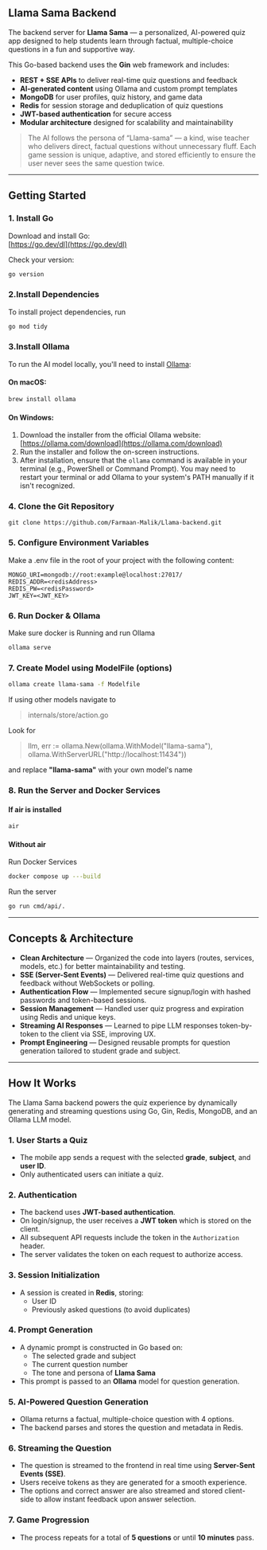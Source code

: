 ## Llama Sama Backend

The backend server for **Llama Sama** — a personalized, AI-powered quiz app designed to help students learn through factual, multiple-choice questions in a fun and supportive way.

This Go-based backend uses the **Gin** web framework and includes:

- **REST + SSE APIs** to deliver real-time quiz questions and feedback
- **AI-generated content** using Ollama and custom prompt templates
- **MongoDB** for user profiles, quiz history, and game data
- **Redis** for session storage and deduplication of quiz questions
- **JWT-based authentication** for secure access
- **Modular architecture** designed for scalability and maintainability

> The AI follows the persona of “Llama-sama” — a kind, wise teacher who delivers direct, factual questions without unnecessary fluff. Each game session is unique, adaptive, and stored efficiently to ensure the user never sees the same question twice.



---

## Getting Started

### 1. Install Go

Download and install Go:  
[https://go.dev/dl](https://go.dev/dl)

Check your version:
```bash
go version
```
### 2.Install Dependencies
To install project dependencies, run
```bash
go mod tidy
```

### 3.Install Ollama
To run the AI model locally, you'll need to install [Ollama](https://ollama.com/):

#### On macOS:
```bash
brew install ollama
```
#### On Windows:

1. Download the installer from the official Ollama website: [https://ollama.com/download](https://ollama.com/download)
2. Run the installer and follow the on-screen instructions.
3. After installation, ensure that the `ollama` command is available in your terminal (e.g., PowerShell or Command Prompt). You may need to restart your terminal or add Ollama to your system's PATH manually if it isn't recognized.

### 4. Clone the Git Repository
```
git clone https://github.com/Farmaan-Malik/Llama-backend.git
```

### 5. Configure Environment Variables 
Make a .env file in the root of your project with the following content:
```
MONGO_URI=mongodb://root:example@localhost:27017/
REDIS_ADDR=<redisAddress>
REDIS_PW=<redisPassword>
JWT_KEY=<JWT_KEY>
```


### 6. Run Docker & Ollama
Make sure docker is Running and run Ollama
```bash
ollama serve
```
### 7. Create Model using ModelFile (options)
```bash
ollama create llama-sama -f Modelfile
```
If using other models navigate to
>internals/store/action.go

Look for
>llm, err := ollama.New(ollama.WithModel("llama-sama"), ollama.WithServerURL("http://localhost:11434"))


 and replace **"llama-sama"** with your own model's name

### 8. Run the Server and Docker Services
#### If air is installed
```bash
air
```
#### Without air
Run Docker Services
```bash
docker compose up ---build
```
Run the server
```bash
go run cmd/api/. 
```

---

## Concepts & Architecture

- **Clean Architecture** — Organized the code into layers (routes, services, models, etc.) for better maintainability and testing.
- **SSE (Server-Sent Events)** — Delivered real-time quiz questions and feedback without WebSockets or polling.
- **Authentication Flow** — Implemented secure signup/login with hashed passwords and token-based sessions.
- **Session Management** — Handled user quiz progress and expiration using Redis and unique keys.
- **Streaming AI Responses** — Learned to pipe LLM responses token-by-token to the client via SSE, improving UX.
- **Prompt Engineering** — Designed reusable prompts for question generation tailored to student grade and subject.

---

## How It Works

The Llama Sama backend powers the quiz experience by dynamically generating and streaming questions using Go, Gin, Redis, MongoDB, and an Ollama LLM model.

### 1. User Starts a Quiz
- The mobile app sends a request with the selected **grade**, **subject**, and **user ID**.
- Only authenticated users can initiate a quiz.

### 2. Authentication
- The backend uses **JWT-based authentication**.
- On login/signup, the user receives a **JWT token** which is stored on the client.
- All subsequent API requests include the token in the `Authorization` header.
- The server validates the token on each request to authorize access.

### 3. Session Initialization
- A session is created in **Redis**, storing:
  - User ID
  - Previously asked questions (to avoid duplicates)

### 4. Prompt Generation
- A dynamic prompt is constructed in Go based on:
  - The selected grade and subject
  - The current question number
  - The tone and persona of **Llama Sama**
- This prompt is passed to an **Ollama** model for question generation.

### 5. AI-Powered Question Generation
- Ollama returns a factual, multiple-choice question with 4 options.
- The backend parses and stores the question and metadata in Redis.

### 6. Streaming the Question
- The question is streamed to the frontend in real time using **Server-Sent Events (SSE)**.
- Users receive tokens as they are generated for a smooth experience.
- The options and correct answer are also streamed and stored client-side to allow instant feedback upon answer selection.

### 7. Game Progression
- The process repeats for a total of **5 questions** or until **10 minutes** pass.

